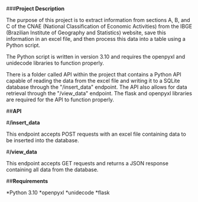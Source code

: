 ###**Project Description**

The purpose of this project is to extract information from sections A, B, and C of the CNAE (National Classification of Economic Activities) from the IBGE (Brazilian Institute of Geography and Statistics) website, save this information in an excel file, and then process this data into a table using a Python script.

The Python script is written in version 3.10 and requires the openpyxl and unidecode libraries to function properly.

There is a folder called API within the project that contains a Python API capable of reading the data from the excel file and writing it to a SQLite database through the "/insert_data" endpoint. The API also allows for data retrieval through the "/view_data" endpoint. The flask and openpyxl libraries are required for the API to function properly.

##**API**

#**/insert_data**

This endpoint accepts POST requests with an excel file containing data to be inserted into the database. 

#**/view_data**

This endpoint accepts GET requests and returns a JSON response containing all data from the database.

##**Requirements**

*Python 3.10
*openpyxl
*unidecode
*flask
